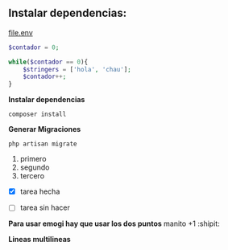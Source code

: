 ## Instalar dependencias:
[file.env](./.env)

``` php
$contador = 0;

while($contador == 0){
    $stringers = ['hola', 'chau'];
    $contador++;    
}
```

**Instalar dependencias**
``` shell
composer install
```

**Generar Migraciones**
``` shell
php artisan migrate
```

1. primero
2. segundo
3. tercero

- [x] tarea hecha
- [ ] tarea sin hacer


**Para usar emogi hay que usar los dos puntos**
manito +1 :shipit:

**Lineas multilineas**
